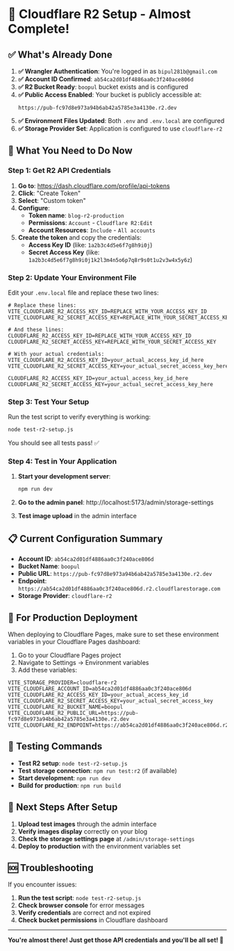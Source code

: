# 🎉 Cloudflare R2 Setup - Almost Complete!

## ✅ What's Already Done

1. **✅ Wrangler Authentication**: You're logged in as `bipul281b@gmail.com`
2. **✅ Account ID Confirmed**: `ab54ca2d01df4886aa0c3f240ace806d`
3. **✅ R2 Bucket Ready**: `boopul` bucket exists and is configured
4. **✅ Public Access Enabled**: Your bucket is publicly accessible at:
   ```
   https://pub-fc97d8e973a94b6ab42a5785e3a4130e.r2.dev
   ```
5. **✅ Environment Files Updated**: Both `.env` and `.env.local` are configured
6. **✅ Storage Provider Set**: Application is configured to use `cloudflare-r2`

## 🔑 What You Need to Do Now

### Step 1: Get R2 API Credentials

1. **Go to**: https://dash.cloudflare.com/profile/api-tokens
2. **Click**: "Create Token"
3. **Select**: "Custom token"
4. **Configure**:
   - **Token name**: `blog-r2-production`
   - **Permissions**: `Account` - `Cloudflare R2:Edit`
   - **Account Resources**: `Include` - `All accounts`
5. **Create the token** and copy the credentials:
   - **Access Key ID** (like: `1a2b3c4d5e6f7g8h9i0j`)
   - **Secret Access Key** (like: `1a2b3c4d5e6f7g8h9i0j1k2l3m4n5o6p7q8r9s0t1u2v3w4x5y6z`)

### Step 2: Update Your Environment File

Edit your `.env.local` file and replace these two lines:

```env
# Replace these lines:
VITE_CLOUDFLARE_R2_ACCESS_KEY_ID=REPLACE_WITH_YOUR_ACCESS_KEY_ID
VITE_CLOUDFLARE_R2_SECRET_ACCESS_KEY=REPLACE_WITH_YOUR_SECRET_ACCESS_KEY

# And these lines:
CLOUDFLARE_R2_ACCESS_KEY_ID=REPLACE_WITH_YOUR_ACCESS_KEY_ID
CLOUDFLARE_R2_SECRET_ACCESS_KEY=REPLACE_WITH_YOUR_SECRET_ACCESS_KEY

# With your actual credentials:
VITE_CLOUDFLARE_R2_ACCESS_KEY_ID=your_actual_access_key_id_here
VITE_CLOUDFLARE_R2_SECRET_ACCESS_KEY=your_actual_secret_access_key_here

CLOUDFLARE_R2_ACCESS_KEY_ID=your_actual_access_key_id_here
CLOUDFLARE_R2_SECRET_ACCESS_KEY=your_actual_secret_access_key_here
```

### Step 3: Test Your Setup

Run the test script to verify everything is working:

```bash
node test-r2-setup.js
```

You should see all tests pass! ✅

### Step 4: Test in Your Application

1. **Start your development server**:
   ```bash
   npm run dev
   ```

2. **Go to the admin panel**: http://localhost:5173/admin/storage-settings

3. **Test image upload** in the admin interface

## 📋 Current Configuration Summary

- **Account ID**: `ab54ca2d01df4886aa0c3f240ace806d`
- **Bucket Name**: `boopul`
- **Public URL**: `https://pub-fc97d8e973a94b6ab42a5785e3a4130e.r2.dev`
- **Endpoint**: `https://ab54ca2d01df4886aa0c3f240ace806d.r2.cloudflarestorage.com`
- **Storage Provider**: `cloudflare-r2`

## 🚀 For Production Deployment

When deploying to Cloudflare Pages, make sure to set these environment variables in your Cloudflare Pages dashboard:

1. Go to your Cloudflare Pages project
2. Navigate to Settings → Environment variables
3. Add these variables:

```env
VITE_STORAGE_PROVIDER=cloudflare-r2
VITE_CLOUDFLARE_ACCOUNT_ID=ab54ca2d01df4886aa0c3f240ace806d
VITE_CLOUDFLARE_R2_ACCESS_KEY_ID=your_actual_access_key_id
VITE_CLOUDFLARE_R2_SECRET_ACCESS_KEY=your_actual_secret_access_key
VITE_CLOUDFLARE_R2_BUCKET_NAME=boopul
VITE_CLOUDFLARE_R2_PUBLIC_URL=https://pub-fc97d8e973a94b6ab42a5785e3a4130e.r2.dev
VITE_CLOUDFLARE_R2_ENDPOINT=https://ab54ca2d01df4886aa0c3f240ace806d.r2.cloudflarestorage.com
```

## 🧪 Testing Commands

- **Test R2 setup**: `node test-r2-setup.js`
- **Test storage connection**: `npm run test:r2` (if available)
- **Start development**: `npm run dev`
- **Build for production**: `npm run build`

## 🎯 Next Steps After Setup

1. **Upload test images** through the admin interface
2. **Verify images display** correctly on your blog
3. **Check the storage settings page** at `/admin/storage-settings`
4. **Deploy to production** with the environment variables set

## 🆘 Troubleshooting

If you encounter issues:

1. **Run the test script**: `node test-r2-setup.js`
2. **Check browser console** for error messages
3. **Verify credentials** are correct and not expired
4. **Check bucket permissions** in Cloudflare dashboard

---

**You're almost there! Just get those API credentials and you'll be all set! 🚀**
